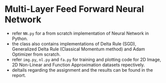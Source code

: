 # Multi-Layer Feed Forward Neural Network
- refer `NN.py` for a from scratch implementation of Neural Network in Python.
- the class also contains implementations of Delta Rule (SGD), Generalized Delta Rule (Classical Momentum method) and Adam Optimizer from scratch.
- refer `img.py`, `nl.py` and `fa.py` for training and plotting code for 2D Image, 2D Non-Linear and Function Approximation datasets repectively.
- deltails regarding the assignment and the results can be found in the report.